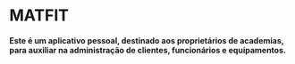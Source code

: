 # MATFIT

#### **Este é um aplicativo pessoal, destinado aos proprietários de academias, para auxiliar na administração de clientes, funcionários e equipamentos.**
